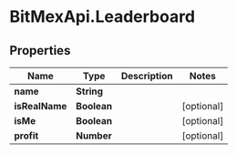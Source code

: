 # BitMexApi.Leaderboard

## Properties
Name | Type | Description | Notes
------------ | ------------- | ------------- | -------------
**name** | **String** |  | 
**isRealName** | **Boolean** |  | [optional] 
**isMe** | **Boolean** |  | [optional] 
**profit** | **Number** |  | [optional] 


